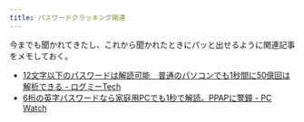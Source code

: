 ```yaml
---
title: パスワードクラッキング関連
---
```


今までも聞かれてきたし、これから聞かれたときにパッと出せるように関連記事をメモしておく。

- [12文字以下のパスワードは解読可能　普通のパソコンでも1秒間に50億回は解析できる - ログミーTech](https://logmi.jp/tech/articles/324500)
- [6桁の英字パスワードなら家庭用PCでも1秒で解読。PPAPに警鐘 - PC Watch](https://pc.watch.impress.co.jp/docs/news/1333357.html)
